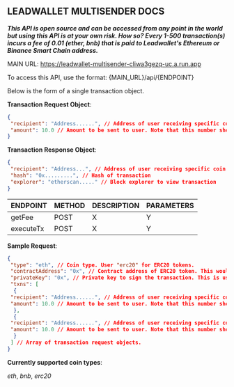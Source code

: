 ## LEADWALLET MULTISENDER DOCS

**_This API is open source and can be accessed from any point in the world but using this API is at your own risk. How so? Every 1-500 transaction(s) incurs a fee of 0.01 (ether, bnb) that is paid to Leadwallet's Ethereum or Binance Smart Chain address._**


MAIN URL: https://leadwallet-multisender-cliwa3gezq-uc.a.run.app


To access this API, use the format: {MAIN_URL}/api/{ENDPOINT}

Below is the form of a single transaction object.


**Transaction Request Object**:

```json
{
 "recipient": "Address......", // Address of user receiving specific coin or token.
 "amount": 10.0 // Amount to be sent to user. Note that this number should be in double precision (i.e in the form - 1.0) or an error would be thrown.
}
```

**Transaction Response Object**:

```json
{
 "recipient": "Address...", // Address of user receiving specific coin or token.
 "hash": "0x.........", // Hash of transaction
 "explorer": "etherscan....." // Block explorer to view transaction
}
```


| ENDPOINT | METHOD | DESCRIPTION         | PARAMETERS         |
|----------|--------|---------------------|--------------------|
| getFee   | POST   |   X                 |          Y         |
| executeTx| POST   |   X                 |          Y         |


**Sample Request**:

```json
{
 "type": "eth", // Coin type. User "erc20" for ERC20 tokens.
 "contractAddress": "0x", // Contract address of ERC20 token. This would only be used if the coin type is "erc20". There is no need to include it if the transaction isn't an ERC20 transaction.
 "privateKey": "0x", // Private key to sign the transaction. This is usually the private key of the user sending the transaction.
 "txns": [
  {
 "recipient": "Address......", // Address of user receiving specific coin or token.
 "amount": 10.0 // Amount to be sent to user. Note that this number should be in double precision (i.e in the form - 1.0) or an error would be thrown.
  },
  {
 "recipient": "Address......", // Address of user receiving specific coin or token.
 "amount": 10.0 // Amount to be sent to user. Note that this number should be in double precision (i.e in the form - 1.0) or an error would be thrown.
  }
 ] // Array of transaction request objects.
}
```

**Currently supported coin types**:

*eth*, *bnb*, *erc20*